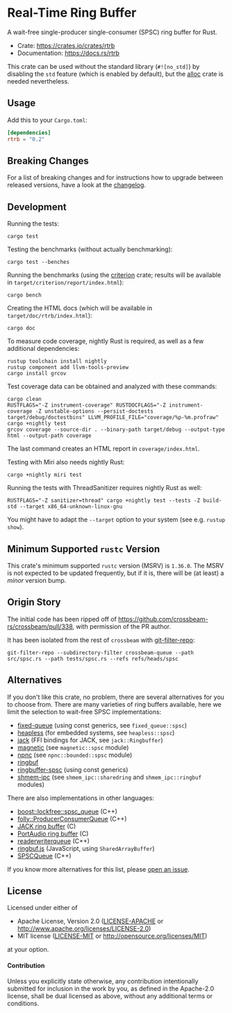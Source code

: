 Real-Time Ring Buffer
=====================

A wait-free single-producer single-consumer (SPSC) ring buffer for Rust.

* Crate: https://crates.io/crates/rtrb
* Documentation: https://docs.rs/rtrb

This crate can be used without the standard library (`#![no_std]`)
by disabling the `std` feature (which is enabled by default),
but the [alloc](https://doc.rust-lang.org/alloc/) crate is needed nevertheless.


Usage
-----

Add this to your `Cargo.toml`:

```toml
[dependencies]
rtrb = "0.2"
```


Breaking Changes
----------------

For a list of breaking changes
and for instructions how to upgrade between released versions,
have a look at the [changelog](https://github.com/mgeier/rtrb/releases).


Development
-----------

Running the tests:

    cargo test

Testing the benchmarks (without actually benchmarking):

    cargo test --benches

Running the benchmarks (using the [criterion](https://docs.rs/criterion/) crate;
results will be available in `target/criterion/report/index.html`):

    cargo bench

Creating the HTML docs (which will be available in `target/doc/rtrb/index.html`):

    cargo doc

To measure code coverage, nightly Rust is required, as well as a few additional dependencies:

    rustup toolchain install nightly
    rustup component add llvm-tools-preview
    cargo install grcov

Test coverage data can be obtained and analyzed with these commands:

    cargo clean
    RUSTFLAGS="-Z instrument-coverage" RUSTDOCFLAGS="-Z instrument-coverage -Z unstable-options --persist-doctests target/debug/doctestbins" LLVM_PROFILE_FILE="coverage/%p-%m.profraw" cargo +nightly test
    grcov coverage --source-dir . --binary-path target/debug --output-type html --output-path coverage

The last command creates an HTML report in `coverage/index.html`.

Testing with Miri also needs nightly Rust:

    cargo +nightly miri test

Running the tests with ThreadSanitizer requires nightly Rust as well:

    RUSTFLAGS="-Z sanitizer=thread" cargo +nightly test --tests -Z build-std --target x86_64-unknown-linux-gnu

You might have to adapt the `--target` option to your system (see e.g. `rustup show`).


Minimum Supported `rustc` Version
---------------------------------

This crate's minimum supported `rustc` version (MSRV) is `1.36.0`.
The MSRV is not expected to be updated frequently, but if it is,
there will be (at least) a *minor* version bump.


Origin Story
------------

The initial code has been ripped off of https://github.com/crossbeam-rs/crossbeam/pull/338,
with permission of the PR author.

It has been isolated from the rest of `crossbeam` with [git-filter-repo]:

    git-filter-repo --subdirectory-filter crossbeam-queue --path src/spsc.rs --path tests/spsc.rs --refs refs/heads/spsc

[git-filter-repo]: https://github.com/newren/git-filter-repo


Alternatives
------------

If you don't like this crate, no problem, there are several alternatives for you to choose from.
There are many varieties of ring buffers available, here we limit the selection
to wait-free SPSC implementations:

* [fixed-queue](https://crates.io/crates/fixed-queue) (using const generics, see `fixed_queue::spsc`)
* [heapless](https://crates.io/crates/heapless) (for embedded systems, see `heapless::spsc`)
* [jack](https://crates.io/crates/jack) (FFI bindings for JACK, see `jack::Ringbuffer`)
* [magnetic](https://crates.io/crates/magnetic) (see `magnetic::spsc` module)
* [npnc](https://crates.io/crates/npnc) (see `npnc::bounded::spsc` module)
* [ringbuf](https://crates.io/crates/ringbuf)
* [ringbuffer-spsc](https://crates.io/crates/ringbuffer-spsc) (using const generics)
* [shmem-ipc](https://crates.io/crates/shmem-ipc) (see `shmem_ipc::sharedring` and `shmem_ipc::ringbuf` modules)

There are also implementations in other languages:

* [boost::lockfree::spsc_queue](https://www.boost.org/doc/libs/master/doc/html/boost/lockfree/spsc_queue.html) (C++)
* [folly::ProducerConsumerQueue](https://github.com/facebook/folly/blob/main/folly/docs/ProducerConsumerQueue.md) (C++)
* [JACK ring buffer](https://jackaudio.org/api/ringbuffer_8h.html)  (C)
* [PortAudio ring buffer](http://portaudio.com/docs/v19-doxydocs-dev/pa__ringbuffer_8h.html) (C)
* [readerwriterqueue](https://github.com/cameron314/readerwriterqueue) (C++)
* [ringbuf.js](https://github.com/padenot/ringbuf.js) (JavaScript, using `SharedArrayBuffer`)
* [SPSCQueue](https://github.com/rigtorp/SPSCQueue) (C++)

If you know more alternatives for this list,
please [open an issue](https://github.com/mgeier/rtrb/issues).


License
-------

Licensed under either of

 * Apache License, Version 2.0 ([LICENSE-APACHE](LICENSE-APACHE) or http://www.apache.org/licenses/LICENSE-2.0)
 * MIT license ([LICENSE-MIT](LICENSE-MIT) or http://opensource.org/licenses/MIT)

at your option.

#### Contribution

Unless you explicitly state otherwise, any contribution intentionally submitted
for inclusion in the work by you, as defined in the Apache-2.0 license, shall be
dual licensed as above, without any additional terms or conditions.

